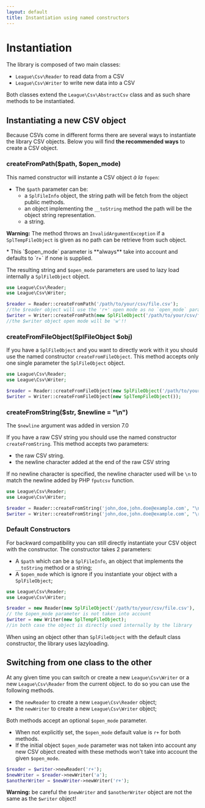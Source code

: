 ```yaml
---
layout: default
title: Instantiation using named constructors
---
```


# Instantiation

The library is composed of two main classes:

* `League\Csv\Reader` to read data from a CSV
* `League\Csv\Writer` to write new data into a CSV

Both classes extend the `League\Csv\AbstractCsv` class and as such share methods to be instantiated.

## Instantiating a new CSV object

Because CSVs come in different forms there are several ways to instantiate the library CSV objects.
Below you will find **the recommended ways** to create a CSV object.

### createFromPath($path, $open_mode)

This named constructor will instante a CSV object *à la* `fopen`:

* The `$path` parameter can be:
    * a `SplFileInfo` object, the string path will be fetch from the object public methods.
    * an object implementing the `__toString` method the path will be the object string representation.
    * a string.

<p class="message-warning"><strong>Warning:</strong> The method throws an <code>InvalidArgumentException</code> if a <code>SplTempFileObject</code> is given as no path can be retrieve from such object.</p>
* This `$open_mode` parameter is **always** take into account and defaults to `r+` if none is supplied.

The resulting string and `$open_mode` parameters are used to lazy load internally a `SplFileObject` object.

~~~php
use League\Csv\Reader;
use League\Csv\Writer;

$reader = Reader::createFromPath('/path/to/your/csv/file.csv');
//the $reader object will use the 'r+' open mode as no `open_mode` parameter was supplied.
$writer = Writer::createFromPath(new SplFileObject('/path/to/your/csv/file.csv', 'a+'), 'w');
//the $writer object open mode will be 'w'!!
~~~

### createFromFileObject(SplFileObject $obj)

If you have a `SplFileObject` and you want to directly work with it you should use the named constructor `createFromFileObject`. This method accepts only one single parameter the `SplFileObject` object.

~~~php
use League\Csv\Reader;
use League\Csv\Writer;

$reader = Reader::createFromFileObject(new SplFileObject('/path/to/your/csv/file.csv'));
$writer = Writer::createFromFileObject(new SplTempFileObject());

~~~

### createFromString($str, $newline = "\n")

<p class="message-notice">The <code>$newline</code> argument was added in version 7.0</p>

If you have a raw CSV string you should use the named constructor `createFromString`. This method accepts two parameters:

- the raw CSV string.
- the newline character added at the end of the raw CSV string

If no newline character is specified, the newline character used will be `\n` to match the newline added by PHP `fputcsv` function.

~~~php
use League\Csv\Reader;
use League\Csv\Writer;

$reader = Reader::createFromString('john,doe,john.doe@example.com', "\n");
$writer = Writer::createFromString('john,doe,john.doe@example.com', "\r\n");

~~~

### Default Constructors

For backward compatibility you can still directly instantiate your CSV object with the constructor. The constructor takes 2 parameters:

* A `$path` which can be a `SplFileInfo`, an object that implements the `__toString` method or a string;
* A `$open_mode` which is ignore if you instantiate your object with a `SplFileObject`;

~~~php
use League\Csv\Reader;
use League\Csv\Writer;

$reader = new Reader(new SplFileObject('/path/to/your/csv/file.csv'), 'wb');
// the $open_mode parameter is not taken into account
$writer = new Writer(new SplTempFileObject);
//in both case the object is directly used internally by the library

~~~

When using an object other than `SplFileObject` with the default class constructor, the library uses lazyloading.

## Switching from one class to the other

At any given time you can switch or create a new `League\Csv\Writer` or a new `League\Csv\Reader` from the current object. to do so you can use the following methods.

* the `newReader` to create a new `League\Csv\Reader` object;
* the `newWriter` to create a new `League\Csv\Writer` object;

Both methods accept an optional `$open_mode` parameter.

* When not explicitly set, the `$open_mode` default value is `r+` for both methods.
* If the initial object `$open_mode` parameter was not taken into account any new CSV object created with these methods won't take into account the given `$open_mode`.

~~~php
$reader = $writer->newReader('r+');
$newWriter = $reader->newWriter('a');
$anotherWriter = $newWriter->newWriter('r+');
~~~

<p class="message-warning"><strong>Warning:</strong> be careful the <code>$newWriter</code> and <code>$anotherWriter</code> object are not the same as the <code>$writer</code> object!</p>